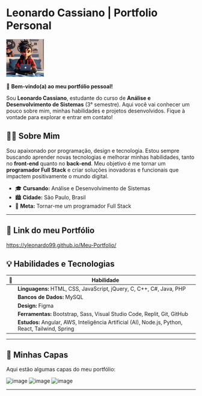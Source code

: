 # Leonardo Cassiano | Portfolio Personal

<img src="images/logo-leo.jpeg" alt="Avatar Leonardo Cassiano" width="100" />

👋 **Bem-vindo(a) ao meu portfólio pessoal!** 

Sou **Leonardo Cassiano**, estudante do curso de **Análise e Desenvolvimento de Sistemas** (3° semestre). Aqui você vai conhecer um pouco sobre mim, minhas habilidades e projetos desenvolvidos. Fique à vontade para explorar e entrar em contato!

## 🧑‍💻 Sobre Mim
Sou apaixonado por programação, design e tecnologia. Estou sempre buscando aprender novas tecnologias e melhorar minhas habilidades, tanto no **front-end** quanto no **back-end**. Meu objetivo é me tornar um **programador Full Stack** e criar soluções inovadoras e funcionais que impactem positivamente o mundo digital.

- 🎓 **Cursando:** Análise e Desenvolvimento de Sistemas
- 🏙️ **Cidade:** São Paulo, Brasil
- 🎯 **Meta:** Tornar-me um programador Full Stack

---

## 🔗 Link do meu Portfólio

https://yleonardo99.github.io/Meu-Portfolio/

## 💡 Habilidades e Tecnologias

| 🔧 | Habilidade                          |
|----|------------------------------------|
| <i class="fas fa-code"></i> | **Linguagens:** HTML, CSS, JavaScript, jQuery, C, C++, C#, Java, PHP |
| <i class="fas fa-database"></i> | **Bancos de Dados:** MySQL |
| <i class="fas fa-paint-brush"></i> | **Design:** Figma |
| <i class="fas fa-tools"></i> | **Ferramentas:** Bootstrap, Sass, Visual Studio Code, Replit, Git, GitHub |
| <i class="fas fa-book"></i> | **Estudos:** Angular, AWS, Inteligência Artificial (AI), Node.js, Python, React, Tailwind, Spring |

---

## 📸 Minhas Capas

Aqui estão algumas capas do meu portfólio:

![image](https://github.com/user-attachments/assets/e1cb28f8-57ff-488a-9222-671d7b7468e0)
![image](https://github.com/user-attachments/assets/ee5b35f8-9c86-468f-8cec-597eb34630d9)
![image](https://github.com/user-attachments/assets/7e65d3ff-51c4-4814-9aa0-356434a8f8b4)


---
